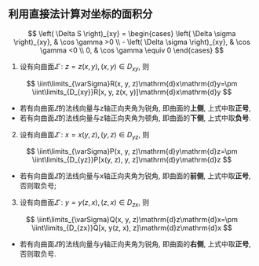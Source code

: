 ## 利用直接法计算对坐标的面积分

$$
\left( \Delta S \right)_{xy} =
\begin{cases}
	\left( \Delta \sigma \right)_{xy}, & \cos \gamma >0 \\
	- \left( \Delta \sigma \right)_{xy}, & \cos \gamma <0 \\
	0, & \cos \gamma \equiv 0
\end{cases}
$$

1. 设有向曲面$\varSigma:z=z(x, y), (x, y)\in D_{xy}$, 则

$$
\iint\limits_{\varSigma}R(x, y, z)\mathrm{d}x\mathrm{d}y=\pm \iint\limits_{D_{xy}}R[x, y, z(x, y)]\mathrm{d}x\mathrm{d}y
$$

- 若有向曲面$\varSigma$的法线向量与z轴正向夹角为锐角, 即曲面的**上侧**, 上式中取**正号**,
- 若有向曲面$\varSigma$的法线向量与z轴正向夹角为顿角, 即曲面的**下侧**, 上式中取**负号**.

2. 设有向曲面$\varSigma:x=x(y, z), (y, z)\in D_{yz}$, 则

$$
\iint\limits_{\varSigma}P(x, y, z)\mathrm{d}y\mathrm{d}z=\pm \iint\limits_{D_{yz}}P[x(y, z), y, z]\mathrm{d}y\mathrm{d}z
$$

- 若有向曲面$\varSigma$的法线向量与x轴正向夹角为锐角, 即曲面的**前侧**, 上式中取**正号**, 否则取负号;

3. 设有向曲面$\varSigma:y=y(z, x), (z, x)\in D_{zx}$, 则

$$
\iint\limits_{\varSigma}Q(x, y, z)\mathrm{d}z\mathrm{d}x=\pm \iint\limits_{D_{zx}}Q[x, y(z, x), z]\mathrm{d}z\mathrm{d}x
$$

- 若有向曲面$\varSigma$的法线向量与y轴正向夹角为锐角, 即曲面的**右侧**, 上式中取**正号**, 否则取负号.
